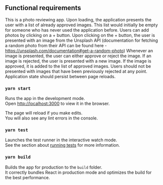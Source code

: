 ## Functional requirements
This is a photo reviewing app.
Upon loading, the application presents the user with a list of already approved images. This list would initially be empty for someone who has never used the application before. Users can add photos by clicking on a + button. Upon clicking on the + button, the user is presented with an image from the Unsplash API (documentation for fetching a random photo from their API can be found here - https://unsplash.com/documentation#get-a-random-photo)
Whenever an image is presented, the user can either approve or reject the image. If an image is rejected, the user is presented with a new image. If the image is approved, it is added to the list of approved images.
Users should not be presented with images that have been previously rejected at any point.
Application state should persist between page reloads.

### `yarn start`

Runs the app in the development mode.\
Open [http://localhost:3000](http://localhost:3000) to view it in the browser.

The page will reload if you make edits.\
You will also see any lint errors in the console.

### `yarn test`

Launches the test runner in the interactive watch mode.\
See the section about [running tests](https://facebook.github.io/create-react-app/docs/running-tests) for more information.

### `yarn build`

Builds the app for production to the `build` folder.\
It correctly bundles React in production mode and optimizes the build for the best performance.


